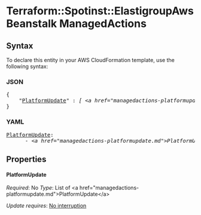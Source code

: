 # Terraform::Spotinst::ElastigroupAwsBeanstalk ManagedActions

## Syntax

To declare this entity in your AWS CloudFormation template, use the following syntax:

### JSON

<pre>
{
    "<a href="#platformupdate" title="PlatformUpdate">PlatformUpdate</a>" : <i>[ &lt;a href=&#34;managedactions-platformupdate.md&#34;&gt;PlatformUpdate&lt;/a&gt;, ... ]</i>
}
</pre>

### YAML

<pre>
<a href="#platformupdate" title="PlatformUpdate">PlatformUpdate</a>: <i>
      - &lt;a href=&#34;managedactions-platformupdate.md&#34;&gt;PlatformUpdate&lt;/a&gt;</i>
</pre>

## Properties

#### PlatformUpdate

_Required_: No
_Type_: List of &lt;a href=&#34;managedactions-platformupdate.md&#34;&gt;PlatformUpdate&lt;/a&gt;

_Update requires_: [No interruption](https://docs.aws.amazon.com/AWSCloudFormation/latest/UserGuide/using-cfn-updating-stacks-update-behaviors.html#update-no-interrupt)

